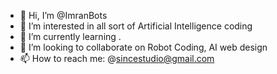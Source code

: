 - 👋 Hi, I’m @ImranBots
- 👀 I’m interested in all sort of Artificial Intelligence coding 
- 🌱 I’m currently learning .
- 💞️ I’m looking to collaborate on Robot Coding, AI web design 
- 📫 How to reach me: @sincestudio@gmail.com 

<!---
ImranBots/ImranBots is a ✨ special ✨ repository because its `README.md` (this file) appears on your GitHub profile.
You can click the Preview link to take a look at your changes.
--->
